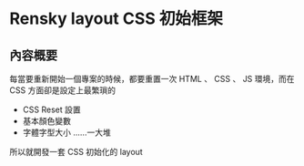 # Rensky layout CSS 初始框架

## 內容概要

每當要重新開始一個專案的時候，都要重置一次 HTML 、 CSS 、 JS 環境，而在 CSS 方面卻是設定上最繁瑣的

* CSS Reset 設置
* 基本顏色變數
* 字體字型大小 ......一大堆

所以就開發一套 CSS 初始化的 layout
